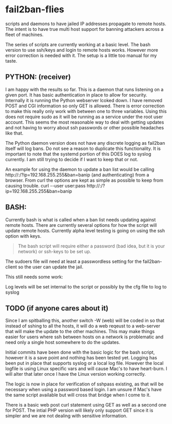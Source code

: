 # fail2ban-flies
scripts and daemons to have jailed IP addresses propagate to remote hosts.  The intent is to have true multi host support for banning attackers across a fleet of machines.

The series of scripts are currently working at a basic level.  The bash version to use ssh/keys and login to remote hosts works.  However more error correction is needed with it.  The setup is a little too manual for my taste.

## PYTHON: (receiver)
I am happy with the results so far.  This is a daemon that runs listening on a given port.  It has basic authentication in place to allow for security.  Internally it is running the Python webserver lcoked down.  I have removed POST and CGI information so only GET is allowed.  There is error correction to make this really only work with between one to three variables.  Using this does not require sudo as it will be running as a service under the root user account.  This seems the most reasonable way to deal with getting updates and not having to worry about ssh passwords or other possible headaches like that.

The Python daemon version does not have any discrete logging as fail2ban itself will log bans.  Do not see a reason to duplicate this functionality.  It is important to note that the systemd portion of this DOES log to syslog currently.  I am still trying to decide if I want to keep that or not.  

An example for using the daemon to update a ban list would be calling http://<IP>:<PORT>/?ip=192.168.255.255&ban=banip (and authenticating) from a browser.  From curl the options are kept as simple as possible to keep from causing trouble.  curl --user user:pass http://<IP>:<PORT>/?ip=192.168.255.255&ban=banip


## BASH:
Currently bash is what is called when a ban list needs updating against remote hosts.  There are currently several options for how the script will update remote hosts.  Currently alpha level testing is going on using the ssh option with keys.

> The bash script will require either a password (bad idea, but it is your network) or ssh-keys to be set up.

The sudoers file will need at least a passwordless setting for the fail2ban-client so the user can update the jail.

This still needs some work:

Log levels will be set internal to the script or possibly by the cfg file to log to syslog


## TODO (if anyone cares about it)

Since I am spitballing this, another switch -W (web) will be coded in so that instead of sshing to all the hosts, it will do a web reqeust to a web-server that will make the update to the other machines.  This may make things easier for users where ssh between hosts on a network is problematic and need only a single host  somewhere to do the updates.

Initial commits have been done with the basic logic for the bash script, however it is a save point and nothing has been tested yet.  Logging has been put in place that supports syslog or a local log file.  However the local logfile is using Linux specific vars and will cause Mac's to have heart-burn.  I will alter that later once I have the Linux version working correctly.

The logic is now in place for verification of sshpass existing, as that will be necessary when using a password based login.  I am unsure if Mac's have the same script available but will cross that bridge when I come to it.

There is a basic web post curl statement using GET as well as a second one for POST.  The intial PHP version will likely only support GET since it is simpler and we are not dealing with sensitive information.

